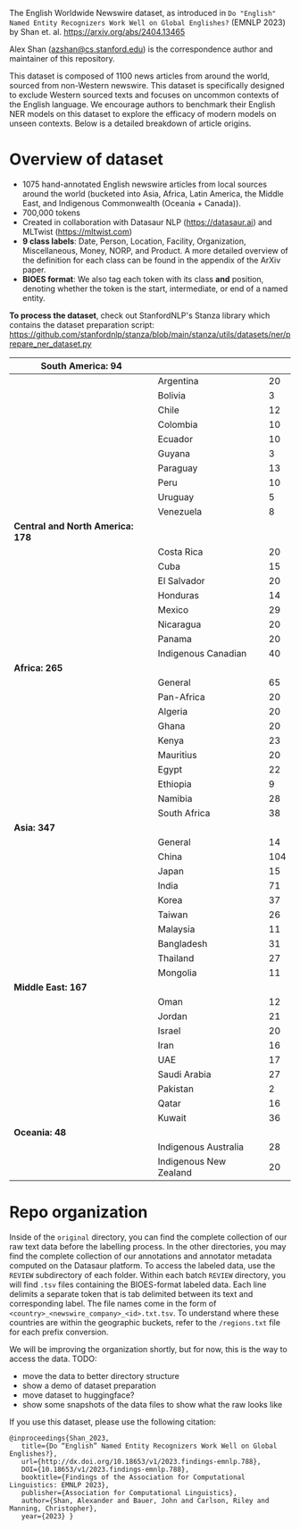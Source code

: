 The English Worldwide Newswire dataset, as introduced in `Do "English" Named Entity Recognizers Work Well on Global Englishes?` (EMNLP 2023) by Shan et. al. https://arxiv.org/abs/2404.13465

Alex Shan (azshan@cs.stanford.edu) is the correspondence author and maintainer of this repository.

This dataset is composed of 1100 news articles from around the world, sourced from non-Western newswire. This dataset is specifically designed to exclude Western sourced texts and focuses on uncommon contexts of the English language. We encourage authors to benchmark their English NER models on this dataset to explore the efficacy of modern models on unseen contexts. Below is a detailed breakdown of article origins.

# Overview of dataset
- 1075 hand-annotated English newswire articles from local sources around the world (bucketed into Asia, Africa, Latin America, the Middle East, and Indigenous Commonwealth (Oceania + Canada)).
- 700,000 tokens
- Created in collaboration with Datasaur NLP (https://datasaur.ai) and MLTwist (https://mltwist.com)
- **9 class labels**: Date, Person, Location, Facility, Organization, Miscellaneous, Money, NORP, and Product. A more detailed overview of the definition for each class can be found in the appendix of the ArXiv paper.
- **BIOES format**: We also tag each token with its class **and** position, denoting whether the token is the start, intermediate, or end of a named entity.

**To process the dataset**, check out StanfordNLP's Stanza library which contains the dataset preparation script: https://github.com/stanfordnlp/stanza/blob/main/stanza/utils/datasets/ner/prepare_ner_dataset.py

| **South America: 94**              |                        |     |
|------------------------------------|------------------------|-----|
|                                    | Argentina              | 20  |
|                                    | Bolivia                | 3   |
|                                    | Chile                  | 12  |
|                                    | Colombia               | 10  |
|                                    | Ecuador                | 10  |
|                                    | Guyana                 | 3   |
|                                    | Paraguay               | 13  |
|                                    | Peru                   | 10  |
|                                    | Uruguay                | 5   |
|                                    | Venezuela              | 8   |
| **Central and North America: 178** |                        |     |
|                                    | Costa Rica             | 20  |
|                                    | Cuba                   | 15  |
|                                    | El Salvador            | 20  |
|                                    | Honduras               | 14  |
|                                    | Mexico                 | 29  |
|                                    | Nicaragua              | 20  |
|                                    | Panama                 | 20  |
|                                    | Indigenous Canadian    | 40  |
| **Africa: 265**                    |                        |     |
|                                    | General                | 65  |
|                                    | Pan-Africa             | 20  |
|                                    | Algeria                | 20  |
|                                    | Ghana                  | 20  |
|                                    | Kenya                  | 23  |
|                                    | Mauritius              | 20  |
|                                    | Egypt                  | 22  |
|                                    | Ethiopia               | 9   |
|                                    | Namibia                | 28  |
|                                    | South Africa           | 38  |
| **Asia: 347**                      |                        |     |
|                                    | General                | 14  |
|                                    | China                  | 104 |
|                                    | Japan                  | 15  |
|                                    | India                  | 71  |
|                                    | Korea                  | 37  |
|                                    | Taiwan                 | 26  |
|                                    | Malaysia               | 11  |
|                                    | Bangladesh             | 31  |
|                                    | Thailand               | 27  |
|                                    | Mongolia               | 11  |
| **Middle East: 167**               |                        |     |
|                                    | Oman                   | 12  |
|                                    | Jordan                 | 21  |
|                                    | Israel                 | 20  |
|                                    | Iran                   | 16  |
|                                    | UAE                    | 17  |
|                                    | Saudi Arabia           | 27  |
|                                    | Pakistan               | 2   |
|                                    | Qatar                  | 16  |
|                                    | Kuwait                 | 36  |
| **Oceania: 48**                    |                        |     |
|                                    | Indigenous Australia   | 28  |
|                                    | Indigenous New Zealand | 20  |

# Repo organization #
Inside of the `original` directory, you can find the complete collection of our raw text data before the labelling process.
In the other directories, you may find the complete collection of our annotations and annotator metadata computed on the Datasaur platform. To access the labeled data, use the `REVIEW` subdirectory of each folder. 
Within each batch `REVIEW` directory, you will find `.tsv` files containing the BIOES-format labeled data. Each line delimits a separate token that is tab delimited between its text and corresponding label.
The file names come in the form of `<country>_<newswire_company>_<id>.txt.tsv`. To understand where these countries are within the geographic buckets, refer to the `/regions.txt` file for each prefix conversion.

We will be improving the organization shortly, but for now, this is the way to access the data.
TODO: 
- move the data to better directory structure
- show a demo of dataset preparation
- move dataset to huggingface?
- show some snapshots of the data files to show what the raw looks like

If you use this dataset, please use the following citation:
```
@inproceedings{Shan_2023,
   title={Do “English” Named Entity Recognizers Work Well on Global Englishes?},
   url={http://dx.doi.org/10.18653/v1/2023.findings-emnlp.788},
   DOI={10.18653/v1/2023.findings-emnlp.788},
   booktitle={Findings of the Association for Computational Linguistics: EMNLP 2023},
   publisher={Association for Computational Linguistics},
   author={Shan, Alexander and Bauer, John and Carlson, Riley and Manning, Christopher},
   year={2023} }
   ```
